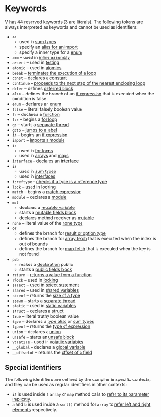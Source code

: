 # Keywords

V has 44 reserved keywords (3 are literals).
The following tokens are always interpreted as keywords and cannot be used as identifiers:

- `as`
    - used in [sum types](../concepts/sum-types.md#is-and-as-operators)
    - specify an [alias for an import](../concepts/modules/module-imports.md)
    - specify a inner type for a [enum](../concepts/enums.md)
- `asm` – used in [inline assembly](../advanced-concepts/inline-assembly.md)
- `assert` – used in [testing](../concepts/testing.md)
- `atomic` – used in [atomics](../advanced-concepts/atomics.md)
- `break` – [terminates the execution of a loop](../concepts/control-flow/loops.md#break--continue)
- `const` – declares a [constant](../concepts/constants.md)
- `continue` – [proceeds to the next step of the nearest enclosing loop](../concepts/control-flow/loops.md#break--continue)
- `defer` – defines [deferred block](../concepts/control-flow/defer.md)
- `else` – defines the branch of
  an [if expression](../concepts/control-flow/conditions.md#if-expression) that is
  executed when the condition is false.
- `enum` – declares an [enum](../concepts/enums.md)
- `false` – literal falsely boolean value
- `fn` – declares a [function](../concepts/functions/overview.md)
- `for` – begins a [for loop](../concepts/control-flow/loops.md)
- `go` – starts a [separate thread](../concepts/concurrency.md)
- `goto` – [jumps to a label](../concepts/control-flow/jumps.md)
- `if` – begins an [if expression](../concepts/control-flow/conditions.md#if-expression)
- `import` – [imports a module](../concepts/modules/module-imports.md)
- `in`
    - used in [for loops](../concepts/control-flow/loops.md)
    - used in [arrays](../concepts/types/arrays.md) and [maps](../concepts/types/maps.md)
- `interface` – declares an [interface](../concepts/interfaces.md)
- `is`
    - used in [sum types](../concepts/sum-types.md#is-and-as-operators)
    - used in [interfaces](../concepts/interfaces.md)
- `isreftype` – [checks if a type is a reference type](../concepts/builtin-functions.md#isreftype-checking-if-a-type-is-a-reference-type)
- `lock` – used in [locking](../concepts/concurrency.md)
- `match` – begins a [match expression](../concepts/control-flow/conditions.md#match-expression)
- `module` – declares a [module](../concepts/modules/overview.md)
- `mut`
    - declares a [mutable variable](../concepts/variables.md)
    - starts a [mutable fields block](../concepts/structs/overview.md#fields)
    - declares method receiver as [mutable](../concepts/structs/overview.md#mutable-receivers)
- `none` – literal value of the [none type](../concepts/error-handling/overview.md)
- `or`
    - defines the branch for
      [result or option type](../concepts/error-handling/overview.md#or-blocks)
    - defines the branch for
      [array fetch](../concepts/types/arrays.md#array-element-fetching)
      that is executed when the index is out of bounds
    - defines the branch for
      [map fetch](../concepts/types/maps.md#get-element-from-a-map-by-key)
      that is executed when the key is not found
- `pub`
    - makes a [declaration](../concepts/modules/overview.md#symbol-visibility) public
    - starts a [public fields block](../concepts/structs/overview.md#fields)
- `return` – [returns a value from a function](../concepts/functions/overview.md)
- `rlock` – used in [locking](../concepts/concurrency.md)
- `select` – used in [select statement](../concepts/concurrency.md)
- `shared` – used in [shared variables](../concepts/concurrency.md)
- `sizeof` – returns
  the [size of a type](../concepts/builtin-functions.md#sizeof-getting-the-size-of-a-type)
- `spawn` – starts a [separate thread](../concepts/concurrency.md)
- `static` – used in [static variables](../concepts/variables.md)
- `struct` – declares a [struct](../concepts/structs/overview.md)
- `true` – literal truthy boolean value
- `type` – declares a [type alias](../concepts/type-aliases.md)
  or [sum types](../concepts/sum-types.md)
- `typeof` – returns
  the [type of expression](../concepts/builtin-functions.md#typeof-getting-the-type-of-expression)
- `union` – declares a [union](../concepts/unions.md)
- `unsafe` – starts an [unsafe block](../advanced-concepts/memory-unsafe-code.md)
- `volatile` – used in [volatile variables](../concepts/variables.md)
- `__global` – declares a [global variable](../concepts/global-variables.md)
- `__offsetof` – returns
  the [offset of a field](../concepts/builtin-functions.md#offsetof-getting-the-offset-of-a-struct-field)

## Special identifiers

The following identifiers are defined by the compiler in specific contexts, and they can be used as
regular identifiers in other contexts:

- `it` is used inside a `array` or `map` method calls to
  [refer to its parameter implicitly](../concepts/types/arrays.md#it-variable).
- `a` and `b` is used inside a `sort()` method for `array` to
  [refer left and right elements](../concepts/types/arrays.md#sorting-arrays)
  respectively.
